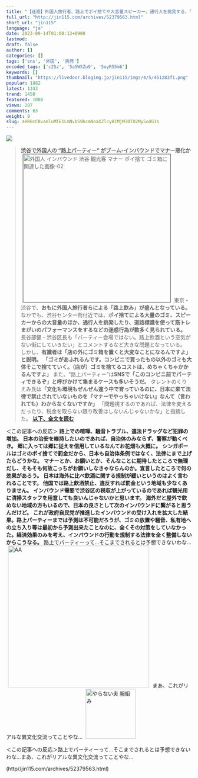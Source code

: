 ```yaml
---
title: "【迷惑】外国人旅行者、路上でポイ捨てや大音量スピーカー、通行人を挑発する、「コンビニ前でパーティーできるぞ」とSNSで呼びかけるなどやりたい放題・・・ "
full_url: "http://jin115.com/archives/52379563.html"
short_url: "jin115"
language: "ja"
date: 2023-09-14T01:00:13+0900
lastmod: 
draft: false
author: []
categories: []
tags: ['sns', '外国', '挑発']
encoded_tags: ['c25z', '5aSW5Zu9', '5oyR55m6']
keywords: []
thumbnail: "https://livedoor.blogimg.jp/jin115/imgs/4/5/451283f1.png"
popular: 1882
latest: 1343
trend: 1458
featured: 1008
views: 207
comments: 63
weight: 9
slug: aHR0cC8vamluMTE1LmNvbS9hcmNoaXZlcy81MjM3OTU2My5odG1s
---
```


![](https://livedoor.blogimg.jp/jin115/imgs/4/5/451283f1.png)

<div><a name='more'></a> <blockquote><b>渋谷で外国人の “路上パーティー” がブーム-インバウンドでマナー悪化か</b> <img src='https//livedoor.blogimg.jp/jin115/imgs/e/c/ec1b5155.png' width='400' border='1' hspace='5' class='pict' alt='外国人 インバウンド 渋谷 観光客 マナー ポイ捨て ゴミ箱に関連した画像-02'> 東京・渋谷で、<b>おもに外国人旅行者らによる「路上飲み」が盛んとなっている。</b> なかでも、渋谷センター街付近では、<b>ポイ捨てによる大量のゴミ、スピーカーからの大音量のほか、通行人を挑発したり、道路標識を使って筋トレまがいのパフォーマンスをするなどの迷惑行為が数多く見られている。</b> 長谷部健・渋谷区長も「パーティー会場ではない。路上飲酒という空気がない街にしていきたい」とコメントするなど大きな問題となっている。 しかし、<b>有識者は「店の外にゴミ箱を置くと大変なことになるんですよ」と説明。</b> <b>「ゴミがあふれるんです。コンビニで買ったもの以外のゴミも大体そこで捨てていく。（店が）ゴミを捨てるコストは、めちゃくちゃかかるんですよ」</b> また、“路上パーティー”は<b>SNSで「このコンビニ前でパーティできるぞ」と呼びかけて集まるケースも多いそうだ。</b> タレントのくりえみ氏は<b>「文化も環境もぜんぜん違う中で育っているのに、日本に来て法律で禁止されていないものを『マナーでやっちゃいけない』なんて（言われても）わからなくないですか」</b> 「問題視するのであれば、法律を変えるだったり、税金を取らない限り改善はしないんじゃないかな」と指摘した。 <a href='https//news.yahoo.co.jp/articles/cbed39cf2fb0bf97448b39053233567a11b22e5f' target='_blank'><b>以下、全文を読む</b></a></blockquote> ＜この記事への反応＞ <b>路上での喧嘩、騒音トラブル、違法ドラッグなど犯罪の増加。 日本の治安を維持したいのであれば、自治体のみならず、警察が動くべき。 郷に入っては郷に従えを信用しているなんてお花畑も大概に。</b> <b>シンガポールはゴミのポイ捨てで罰金だから、日本も自治体条例ではなく、法律にまで上げたらどうかな。</b> <b>マナーとか、お願いとか、そんなことに期待したところで無理だし、そもそも何故こっちがお願いしなきゃならんのか。宣言したところで何の効果があろう。</b> <b>日本は海外に比べ飲酒に関する規制が緩いというのはよく言われることです。 他国では路上飲酒禁止、違反すれば罰金という地域も少なくありません。</b> <b>インバウンド需要で渋谷区の税収が上がっているのであれば観光用に清掃スタッフを用意しても良いんじゃないかと思います。 海外だと屋外で飲めない地域の方もいるので、日本の良さとして次のインバウンドに繋がると思うんだけど。</b> <b>これが政府自民党が推進したインバウンドの受け入れを拡大した結果。路上パーティーまでは予測は不可能だろうが、ゴミの放置や騒音、私有地への立ち入り等は最初から予測出来たことなのに、全くその対策をしていなかった。経済効果のみを考え、インバウンドの行動を規制する法律を全く整備しないからこうなる。</b> 路上でパーティーって…そこまでされるとは予想できないわな… <img src='https//livedoor.blogimg.jp/jin115/imgs/1/d/1d14051c.gif' alt='AA' width='383' border='0' hspace='5' class='pict'> まあ、これがリアルな異文化交流ってことやな… <img src='https//livedoor.blogimg.jp/jin115/imgs/0/4/04ee80e6.gif' alt='やらない夫 腕組み' width='135' border='0' hspace='5' class='pict'> <p>＜この記事への反応＞路上でパーティーって…そこまでされるとは予想できないわな…まあ、これがリアルな異文化交流ってことやな…</p></div>

(http//jin115.com/archives/52379563.html)
